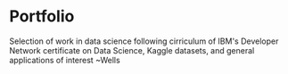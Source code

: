 # Portfolio
Selection of work in data science following cirriculum of IBM's Developer Network certificate on Data Science, Kaggle datasets, and general applications of interest
~Wells
